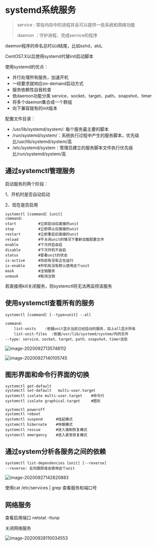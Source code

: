 # systemd系统服务

> service :  常驻内存中的进程并且可以提供一些系统和网络功能
>
> daemon ：守护进程，完成service的程序

daemon程序的命名总时以d结尾，比如sshd，atd。

CentOS7.X以后使用systemd代替init启动脚本

使用systemd的优点：

+ 并行处理所有服务，加速开机
+ 一经要求就响应on-demand启动方式
+ 服务依赖性自我检查
+ 依daemon功能分类 service、socket、target、path、snapshot、timer
+ 将多个daemon集合成一个群组
+ 向下兼容就有的init版本

配置文件目录：

+ /usr/lib/systemd/system/: 每个服务最主要的脚本
+ /run/systemd/system/：系统执行过程中产生的服务脚本，优先级比/usr/lib/systemd/system/高
+ /etc/systemd/system：管理员建立的服务脚本文件执行优先级比/run/systemd/system/高

## 通过systemctl管理服务

启动服务的两个阶段：

1、开机时是否自动启动

2、现在是否启用

```shell
systemctl [command] [unit]
command:
start          #立即启动后面接的unit
stop           #立即停止后面接的unit
restart        #立即重启后面接的unit
reload         #不关闭unit的情况下重新加载配置文件
enable         #下次开启自启
disable        #下次开机不自启
status         #查看unit的状态
is-active      #目前有没有正在运行
is-enable      #开机有没有默认使用这个unit
mask           #注销服务
unmask         #取消注销
```

若直接用kill关闭服务，则systemctl将无法再监控该服务

## 使用systemctl查看所有的服务

```shell
systemctl [command] [--type=unit] --all

command:
	list-units    :依据unit显示当前已经启动的服务，加上all显示所有
	list-unit-files  :依据/usr/lib/systemd/system/内的文件
--type: service、socket、target、path、snapshot、timer这些
```

![image-20200927135748112](https://cdn.jsdelivr.net/gh/NicholasRain/pictures@master/20200927140254.png)

![image-20200927140105745](https://cdn.jsdelivr.net/gh/NicholasRain/pictures@master/20200927140248.png)

## 图形界面和命令行界面的切换

```shell
systemctl get-default
systemctl set-default   multi-user.target
systemctl isolate multi-user.target    #命令行
systemctl isolate graphical.target     #图形
```

```
systemctl poweroff 
systemctl reboot
systemctl suspend      #挂起模式
systemctl hibernate    #休眠模式
systemctl rescue       #进入强制恢复模式
systemctl emergency    #进入紧急恢复模式
```

## 通过system分析各服务之间的依赖

```shell
systemctl list-dependencies [unit] [--reverse]
--reverse: 反向跟踪谁会使用这个unit
```

![image-20200927142820883](https://cdn.jsdelivr.net/gh/NicholasRain/pictures@master/20200927142823.png)

使用cat /etc/services | grep 查看服务和端口号

## 网络服务

查看启用端口  netstat -tlunp

关闭网络服务

![image-20200928110034553](https://cdn.jsdelivr.net/gh/NicholasRain/pictures@master/20200928110036.png)